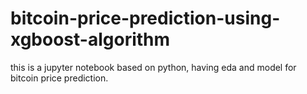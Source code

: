 # bitcoin-price-prediction-using-xgboost-algorithm
this is a jupyter notebook based on python, having eda and model for bitcoin price prediction.
